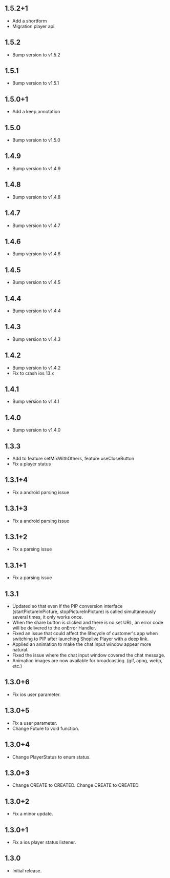 ## 1.5.2+1
* Add a shortform
* Migration player api

## 1.5.2
* Bump version to v1.5.2

## 1.5.1
* Bump version to v1.5.1

## 1.5.0+1
* Add a keep annotation

## 1.5.0
* Bump version to v1.5.0

## 1.4.9
* Bump version to v1.4.9

## 1.4.8
* Bump version to v1.4.8

## 1.4.7
* Bump version to v1.4.7

## 1.4.6
* Bump version to v1.4.6

## 1.4.5
* Bump version to v1.4.5

## 1.4.4
* Bump version to v1.4.4

## 1.4.3
* Bump version to v1.4.3

## 1.4.2
* Bump version to v1.4.2
* Fix to crash ios 13.x 

## 1.4.1
* Bump version to v1.4.1

## 1.4.0
* Bump version to v1.4.0

## 1.3.3
* Add to feature setMixWithOthers, feature useCloseButton
* Fix a player status

## 1.3.1+4
* Fix a android parsing issue

## 1.3.1+3
* Fix a android parsing issue

## 1.3.1+2
* Fix a parsing issue

## 1.3.1+1
* Fix a parsing issue

## 1.3.1
* Updated so that even if the PIP conversion interface (startPictureInPicture, stopPictureInPicture) is called simultaneously several times, it only works once.
* When the share button is clicked and there is no set URL, an error code will be delivered to the onError Handler.
* Fixed an issue that could affect the lifecycle of customer's app when switching to PIP after launching Shoplive Player with a deep link.
* Applied an animation to make the chat input window appear more natural.
* Fixed the issue where the chat input window covered the chat message.
* Animation images are now available for broadcasting. (gif, apng, webp, etc.)

## 1.3.0+6
* Fix ios user parameter.

## 1.3.0+5
* Fix a user parameter.
* Change Future<void> to void function.

## 1.3.0+4
* Change PlayerStatus to enum status. 

## 1.3.0+3
* Change CREATE to CREATED. Change CREATE to CREATED.

## 1.3.0+2
* Fix a minor update.

## 1.3.0+1
* Fix a ios player status listener.

## 1.3.0
* Initial release.